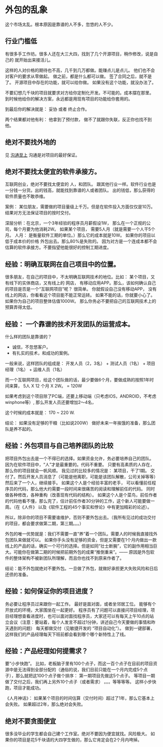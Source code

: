 # 外包的乱象

这个市场太乱。根本原因是靠谱的人不多，忽悠的人不少。

## 行业门槛低

有很多手工作坊。很多人还在大三大四，找到了几个开源项目，稍作修改，说是自己的
就开始出来接活儿。

这样的人对价格的期待也不高，几千到几万都做。能赚点儿是点儿。
他们也不会对客户的要求从零做起。 做之前，都是什么都可以做。
签了合同之后，就不是了。
开源项目中存在的功能，就可以给你做。 如果没有这个功能，就没办法了。

不要幻想几千块的项目就要求对方给你定制化开发。不可能的。成本摆在那里。
到时候他给你的解决方案，永远都是用现有项目的功能给你套用的。

到最后你的解决就是： 妥协 或者 终止合作。

两个结果都对他有利：  他拿到了预付款， 做不了就跟你失联，反正你也找不到他。

## 绝对不要找外地的

见 [沟通至上](./kai_fa_zhi_shang--gou_tong_zhi_shang.md) 沟通是对项目的最好保证。

## 绝对不要找太便宜的软件承接方。

互联网创业，绝对不要找太便宜的 人，和团队。 跟其他行业一样。软件行业也是一分钱一分货。出的钱高，就能找到靠谱的人或者团队。 出的钱低，那么获得的软件质量也不敢恭维。

案例： 某位朋友，需要做的项目量级上千万。但是在软件投入方面仅仅是10万。 结果对方无法保证项目的按时交付。

深层分析：在北京，一个3年经验的程序员月薪假设1W， 那么在一个正规的公司，每个月要为他消耗2W。 如果某个项目， 需要5人月（就是需要一个人干5个月。 人月： 是衡量软件工期的单位。）那么它的成本就是10W。  如果你的项目以低于成本价的价格 外包出去。那么80%是失败的。 因为对方是一个连成本都不会估算的软件承接方。不要指望他能很好的控制工期进度。

## 经验：明确互联网在自己项目中的位置。

很多朋友，在自己的项目中，不太明确互联网技术的地位。比如： 某个项目，又有线下的实体商店，又有线上的 网店， 有移动应用APP。那么，该如何确认自己的项目是否是一个“互联网项目”呢？ 很简单。 你就假设自己没有移动APP， 没有线上的网店，你看看这个项目能不能正常运转。 如果不能的话，你就要小心了。  如果你为自己的项目整体估值1000W。 那么你务必不要把自己的互联网技术上的预算弄得太低。

## 经验： 一个靠谱的技术开发团队的运营成本。

什么样的团队是靠谱的？

- 诚信，不忽悠客户。
- 有扎实的技术，和成功的案例。

一般来说，这样团队的组成是：  开发人员（2，3名） + 测试人员（1名） + 项目经理（1名） + 运维人员（1名）

而一个互联网项目，给这个团队做的话，最少要做6个月，要做成熟的按照1年时间来算， 5人 X 12 个月 X 2W。 = 120W

如果考虑到这个项目除了PC端，还要上移动端（只考虑IOS，ANDROID，不考虑winphone等）, 那么开发人员还要增加2～4名，

这个时候的成本就是：  170 ~ 220 W.

结论： 如果没有足够的干粮（比如说200W） 做好未来一年挨饿的准备，那么团队是养不起的。

## 经验：外包项目与自己培养团队的比较

把项目外包出去是一个不得已的选择。如果资金允许，务必要培养自己的团队。 因为在软件项目中，“人”才是最重要的。代码不重要。 只要有高素质的人存在， 那么你的项目就会一帆风顺。 我见过的比较多的情况是：
某项目，干了1期。 交付了。然后开发人员消息了（可能是他离职，可能是该团队解散，公司关掉等等） 然后来了一个人，继续接手。 如果这个人是个经验丰富的老手， 可以看懂前任程序员的代码，那么他大约需要一段时间来很痛苦的阅读和理解前任的代码。 同时做各种修改，各种重构（改善现有代码的结构）。 如果这个人是个菜鸟，前任作者的代码他看不懂，那么完了，估计前任作者30分钟的工作，这个新人可能要做一周。（在《人件》 以及《软件工程的45个事实和悖论》中有更加精彩的论述）。

所以，除非你的项目不需要谁维护，否则不要外包出去。（我所有见过的成功交付的项目，都会要求做第二期，第三期。。。）

外包的唯一优势就是：我们不需要一直“养”着一个团队。需要人的时候我直接找外包团队来做就可以。 如果你手头没有足够的资金，但是又需要在1个月内做出一款线上的产品的话，确实一个可行的选择。但是如同“壮士断腕”，它的副作用相当巨大。可能你在做第二期的时候把前期外包的成果“推倒重来”。—— 原因是外包软件的整体架构不被新团队所理解，而且你也找不到原来作者了。

结论：能不外包就绝对不要外包。一旦做了外包，就做好承担更大失败风险和日后 还债的准备。

## 经验：如何保证你的项目进度？

务必要让程序员过来跟你一起工作。 最好是面对面，或者坐邻居工位。 能够有个开放式的环境，大家围坐在一起更好。 程序员有了问题可以直接问项目经理，项目经理想查看进度时，也可以面对面找程序员，大家还可以有每天上午10点的站立会议（注意：要站着，每个人发言不超过1分钟，讲述自己今天要做的事情和昨天遇到的问题）
每天都做交付（见敏捷开发的 “项目自动化”）。 做到一键部署，这样我们的产品经理每天下班前都会看到哪个哪个新特性上了线。

## 经验：产品经理如何提需求？

要“小步快跑”。 比如，老板脑子里有100个点子，而这一百个点子在目前的项目资源中是无法得到全部分配的（通俗的说，我们目前只能在一个月内完成5个点子），那么就把这100个点子做个排序： 第一期项目先做这5个点子。   等项目一期做了交付之后，我们再上另外10个点子（或者需求） 。。。等等等等。 这样小步快跑，项目才能成功。

《人月神话》： 如果某个项目的时间估算（交付时间）超过了1年，那么它基本上会失败。 如果超过2年，那么绝对会失败。

## 绝对不要贪图便宜

很多没毕业的学生都会自己建个工作室。绝对不要因为便宜就找。风险极大。
如果你的项目是花5千块请的大四学生做的，那么它肯定会在2个月内垮掉。

